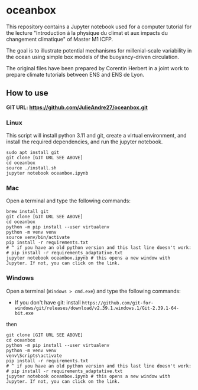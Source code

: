 # oceanbox

This repository contains a Jupyter notebook used for a computer tutorial for the lecture "Introduction à la physique du climat et aux impacts du changement climatique" of Master M1 ICFP.

The goal is to illustrate potential mechanisms for millenial-scale variability in the ocean using simple box models of the buoyancy-driven circulation.

The original files have been prepared by Corentin Herbert in a joint work to prepare climate tutorials between ENS and ENS de Lyon.

## How to use

**GIT URL: https://github.com/JulieAndre27/oceanbox.git**

### Linux

This script will install python 3.11 and git, create a virtual environment, and install the required dependencies, and run the jupyter notebook.

```
sudo apt install git
git clone [GIT URL SEE ABOVE]
cd oceanbox
source ./install.sh
jupyter notebook oceanbox.ipynb
```

### Mac

Open a terminal and type the following commands:

```
brew install git
git clone [GIT URL SEE ABOVE]
cd oceanbox
python -m pip install --user virtualenv
python -m venv venv
source venv/bin/activate
pip install -r requirements.txt
# ^ if you have an old python version and this last line doesn't work:
# pip install -r requirements_adaptative.txt
jupyter notebook oceanbox.ipynb # this opens a new window with Jupyter. If not, you can click on the link.
```

### Windows

Open a terminal (`Windows > cmd.exe`) and type the following commands:

* If you don't have git: install
```https://github.com/git-for-windows/git/releases/download/v2.39.1.windows.1/Git-2.39.1-64-bit.exe```

then

```
git clone [GIT URL SEE ABOVE]
cd oceanbox
python -m pip install --user virtualenv
python -m venv venv
venv\Scripts\activate
pip install -r requirements.txt
# ^ if you have an old python version and this last line doesn't work:
# pip install -r requirements_adaptative.txt
jupyter notebook oceanbox.ipynb # this opens a new window with Jupyter. If not, you can click on the link.
```
